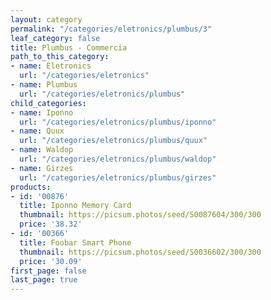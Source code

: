 ```yaml
---
layout: category
permalink: "/categories/eletronics/plumbus/3"
leaf_category: false
title: Plumbus - Commercia
path_to_this_category:
- name: Eletronics
  url: "/categories/eletronics"
- name: Plumbus
  url: "/categories/eletronics/plumbus"
child_categories:
- name: Iponno
  url: "/categories/eletronics/plumbus/iponno"
- name: Quux
  url: "/categories/eletronics/plumbus/quux"
- name: Waldop
  url: "/categories/eletronics/plumbus/waldop"
- name: Girzes
  url: "/categories/eletronics/plumbus/girzes"
products:
- id: '00876'
  title: Iponno Memory Card
  thumbnail: https://picsum.photos/seed/S0087604/300/300
  price: '38.32'
- id: '00366'
  title: Foobar Smart Phone
  thumbnail: https://picsum.photos/seed/S0036602/300/300
  price: '30.09'
first_page: false
last_page: true
---
```

